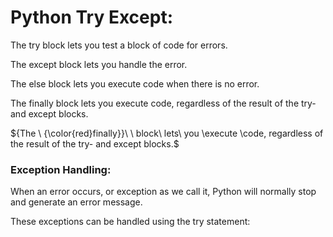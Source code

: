 # Python Try Except:

The try block lets you test a block of code for errors.

The except block lets you handle the error.

The else block lets you execute code when there is no error.

The finally block lets you execute code, regardless of the result of the try- and except blocks.

${The \ {\color{red}finally}}\ \ block\ lets\ you \execute \code, regardless of the result of the try- and except blocks.$

### Exception Handling:

When an error occurs, or exception as we call it, Python will normally stop and generate an error message.

These exceptions can be handled using the try statement:
